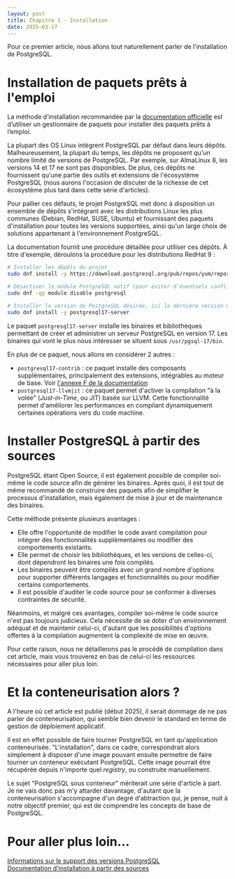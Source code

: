 ```yaml
---
layout: post
title: Chapitre 1 - Installation
date: 2025-03-17
---
```


Pour ce premier article, nous allons tout naturellement parler de l’installation de PostgreSQL.

# Installation de paquets prêts à l'emploi

La méthode d’installation recommandée par la [documentation officielle](https://www.postgresql.org/download/) est d’utiliser un gestionnaire de paquets pour installer des paquets prêts à l’emploi.

La plupart des OS Linux intègrent PostgreSQL par défaut dans leurs dépôts.
Malheureusement, la plupart du temps, les dépôts ne proposent qu'un nombre limité de versions de PostgreSQL. Par exemple, sur AlmaLinux 8, les versions 14 et 17 ne sont pas disponibles.
De plus, ces dépôts ne fournissent qu'une partie des outils et extensions de l'écosystème PostgreSQL (nous aurons l'occasion de discuter de la richesse de cet écosystème plus tard dans cette série d'articles).

Pour pallier ces défauts, le projet PostgreSQL met donc à disposition un ensemble de dépôts s'intégrant avec les distributions Linux les plus communes (Debian, RedHat, SUSE, Ubuntu) et fournissant des paquets d'installation pour toutes les versions supportées, ainsi qu'un large choix de solutions appartenant à l'environnement PostgreSQL.

La documentation fournit une procédure détaillée pour utiliser ces dépôts.
À titre d'exemple, déroulons la procédure pour les distributions RedHat 9 :

~~~bash
# Installer les dépôts du projet
sudo dnf install -y https://download.postgresql.org/pub/repos/yum/reporpms/EL-9-x86_64/pgdg-redhat-repo-latest.noarch.rpm

# Désactiver le module PostgreSQL natif (pour éviter d'éventuels conflits)
sudo dnf -qy module disable postgresql

# Installer la version de PostgreSQL désirée, ici la dernière version mineure de PostgreSQL 17
sudo dnf install -y postgresql17-server
~~~

Le paquet `postgresql17-server` installe les binaires et bibliothèques permettant de créer et administrer un serveur PostgreSQL en version 17.
Les binaires qui vont le plus nous intéresser se situent sous `/usr/pgsql-17/bin`.

En plus de ce paquet, nous allons en considérer 2 autres :
- `postgresql17-contrib` : ce paquet installe des composants supplémentaires, principalement des extensions, intégrables au moteur de base.
  Voir [l'annexe F de la documentation](https://www.postgresql.org/docs/current/contrib.html)
- `postgresql17-llvmjit` : ce paquet permet d'activer la compilation "à la volée" (_Just-in-Time_, ou JIT) basée sur LLVM.
  Cette fonctionnalité permet d'améliorer les performances en compilant dynamiquement certaines opérations vers du code machine.


# Installer PostgreSQL à partir des sources

PostgreSQL étant Open Source, il est également possible de compiler soi-même le code source afin de générer les binaires.
Après quoi, il est tout de même recommandé de construire des paquets afin de simplifier le processus d'installation, mais également de mise à jour et de maintenance des binaires.

Cette méthode présente plusieurs avantages :
- Elle offre l'opportunité de modifier le code avant compilation pour intégrer des fonctionnalités supplémentaires ou modifier des comportements existants.
- Elle permet de choisir les bibliothèques, et les versions de celles-ci, dont dépendront les binaires une fois compilés.
- Les binaires peuvent être compilés avec un grand nombre d'options pour supporter différents langages et fonctionnalités ou pour modifier certains comportements.
- Il est possible d'auditer le code source pour se conformer à diverses contraintes de sécurité.

Néanmoins, et malgré ces avantages, compiler soi-même le code source n'est pas toujours judicieux.
Cela nécessite de se doter d'un environnement adéquat et de maintenir celui-ci, d'autant que les possibilités d'options offertes à la compilation augmentent la complexité de mise en œuvre.

Pour cette raison, nous ne détaillerons pas le procédé de compilation dans cet article, mais vous trouverez en bas de celui-ci les ressources nécessaires pour aller plus loin.


# Et la conteneurisation alors ?

A l'heure où cet article est publié (début 2025), il serait dommage de ne pas parler de conteneurisation, qui semble bien devenir le standard en terme de gestion de déploiement applicatif.

Il est en effet possible de faire tourner PostgreSQL en tant qu'application conteneurisée.
"L'installation", dans ce cadre, correspondrait alors simplement à disposer d'une image pouvant ensuite permettre de faire tourner un conteneur exécutant PostgreSQL.
Cette image pourrait être récupérée depuis n'importe quel _registry_, ou construite manuellement.

Le sujet "PostgreSQL sous conteneur" mériterait une série d'article à part.
Je ne vais donc pas m'y attarder davantage, d'autant que la conteneurisation s'accompagne d'un degré d'abtraction qui, je pense, nuit à notre objectif premier, qui est de comprendre les concepts de base de PostgreSQL.


# Pour aller plus loin...

[Informations sur le support des versions PostgreSQL](https://www.postgresql.org/support/versioning/)  
[Documentation d'installation à partir des sources](https://www.postgresql.org/docs/current/installation.html)
